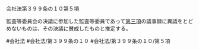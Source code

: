 会社法第３９９条の１０第５項

監査等委員会の決議に参加した監査等委員であって[第三項](会社法＿＿＿＿第３９９条の１０第３項)の議事録に異議をとどめないものは、その決議に賛成したものと推定する。

#会社法
#会社法/第３９９条の１０
#会社法/第３９９条の１０/第５項
